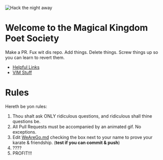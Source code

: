 ![Hack the night away](https://media.giphy.com/media/LmNwrBhejkK9EFP504/giphy.gif)

# Welcome to the Magical Kingdom Poet Society
Make a PR. Fux wit dis repo. Add things. Delete things. Screw things up so you can learn to revert them.

- [Helpful Links](docs/HelpfulLinks.md)
- [VIM Stuff](docs/VIM.md)

# Rules
Hereth be yon rules:
1. Thou shalt ask ONLY ridiculous questions, and ridiculous shall thine questions be.
2. All Pull Requests must be accompanied by an animated gif. No exceptions.
5. Edit [WeAreGo.md](docs/WeAreGo.md) checking the box next to your name to prove your karate & friendship. (**test if you can commit & push**)
3. ????
4. PROFIT!!!
